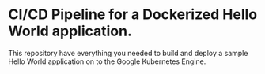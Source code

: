 # CI/CD Pipeline for a Dockerized Hello World application.
This repository have everything you needed to build and deploy a sample Hello World application on to the Google Kubernetes Engine.
